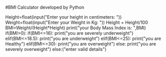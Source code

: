 #BMI Calculator developed by Python


Height=float(input("Enter your height in centimeters: "))
Weight=float(input("Enter your Weight in Kg: "))
Height = Height/100
BMI=Weight/(Height*Height)
print("your Body Mass Index is: ",BMI)
if(BMI>0):
    if(BMI<=16):
        print("you are severely underweight")
    elif(BMI<=18.5):
        print("you are underweight")
    elif(BMI<=25):
        print("you are Healthy")
    elif(BMI<=30):
        print("you are overweight")
    else: print("you are severely overweight")
else:("enter valid details")
